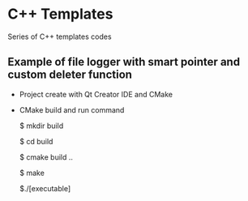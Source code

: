 # C++ Templates

Series of C++ templates codes

## Example of file logger with smart pointer and custom deleter function

* Project create with Qt Creator IDE and CMake

* CMake build and run command

    $ mkdir build
    
    $ cd build
    
    $ cmake build .. 
    
    $ make
    
    $./[executable]
    
